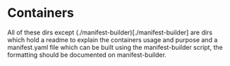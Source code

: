 # Containers

All of these dirs except (./manifest-builder)[./manifest-builder] are dirs which hold a readme to explain the containers usage and purpose and a manifest.yaml file which can be built using the manifest-builder script, the formatting should be documented on manifest-builder.